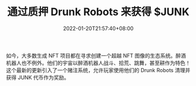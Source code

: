 ﻿---
title: "通过质押 Drunk Robots 来获得 $JUNK"
date: 2022-01-20T21:57:40+08:00
lastmod: 2022-01-20T16:45:40+08:00
draft: false
authors: ["Soldier"]
description: "如今，大多数生成 NFT 项目都在寻求创建一个超越 NFT 图像的生态系统。醉酒机器人也不例外。他们的宇宙以醉酒机器人战斗、拾荒、跳舞，甚至耕作为特色！这个最新的更新引入了一个赌注系统，允许玩家使用他们的 Drunk Robots 清理并获得 JUNK 代币作为奖励。"
featuredImage: "scavenge-for-junk-by-staking-drunk-robots.jpeg"
tags: ["Virtual World","虚拟世界","Play to Earn"]
categories: ["news"]
news: ["虚拟世界"]
weight: 
lightgallery: true
pinned: false
recommend: false
recommend1: false
---

如今，大多数生成 NFT 项目都在寻求创建一个超越 NFT 图像的生态系统。醉酒机器人也不例外。他们的宇宙以醉酒机器人战斗、拾荒、跳舞，甚至耕作为特色！这个最新的更新引入了一个赌注系统，允许玩家使用他们的 Drunk Robots 清理并获得 JUNK 代币作为奖励。

<!--more-->


